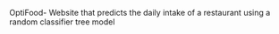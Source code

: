 OptiFood- Website that predicts the daily intake of a restaurant using a random classifier tree model


